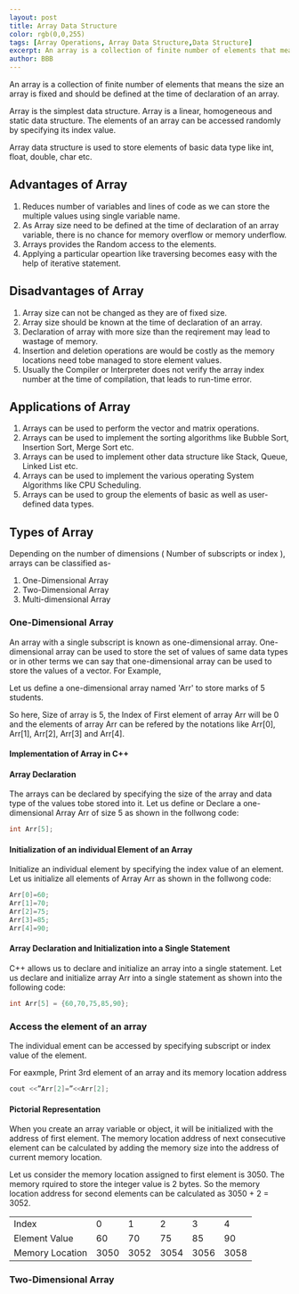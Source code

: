 ```yaml
---
layout: post
title: Array Data Structure
color: rgb(0,0,255) 
tags: [Array Operations, Array Data Structure,Data Structure]
excerpt: An array is a collection of finite number of elements that means the size an array is fixed and should be defined at the time of declaration of an array
author: BBB
---
```


An array is a collection of finite number of elements that means the size an array is fixed and should be defined at the time of declaration of an array. 

Array is the simplest data structure. Array is a linear, homogeneous and static data structure. The elements of an array can be accessed randomly by specifying its index value. 

Array data structure is used to store elements of basic data type like int, float, double, char etc. 

## Advantages of Array
1. Reduces number of variables and lines of code as we can store the multiple values using single variable name.
2. As Array size need to be defined at the time of declaration of an array variable, there is no chance for memory overflow or memory underflow.
3. Arrays provides the Random access to the elements.
4. Applying a particular opeartion like traversing becomes easy with the help of iterative statement.

## Disadvantages of Array
1. Array size can not be changed as they are of fixed size.
2. Array size should be known at the time of declaration of an array.
3. Declaration of array with more size than the reqirement may lead to wastage of memory. 
4. Insertion and deletion operations are would be costly as the memory locations need tobe managed to store element values. 
5. Usually the Compiler or Interpreter does not verify the array index number at the time of compilation, that leads to run-time error.

## Applications of Array
1. Arrays can be used to perform the vector and matrix operations. 
2. Arrays can be used to implement the sorting algorithms like Bubble Sort, Insertion Sort, Merge Sort etc.
3. Arrays can be used to implement other data structure like Stack, Queue, Linked List etc.
4. Arrays can be used to implement the various operating System Algorithms like CPU Scheduling.
5. Arrays can be used to group the elements of basic as well as user-defined data types.

## Types of Array

Depending on the number of dimensions ( Number of subscripts or index ), arrays can be classified as- 
1. One-Dimensional Array
2. Two-Dimensional Array
3. Multi-dimensional Array

### One-Dimensional Array

An array with a single subscript is known as one-dimensional array. One-dimensional array can be used to store the set of values of same data types or in other terms we can say that one-dimensional array can be used to store the values of a vector.
For Example,

Let us define a one-dimensional array named 'Arr' to store marks of 5 students. 

So here, Size of array is 5,  the Index of First element of array Arr will be 0 and the elements of array Arr can be refered by the notations like Arr[0], Arr[1], Arr[2], Arr[3] and Arr[4].

#### Implementation of Array in C++


#### Array Declaration

The arrays can be declared by specifying the size of the array and data type of the values tobe stored into it.
Let us define or Declare a one-dimensional Array Arr of size 5 as shown in the follwong code:
 
```cpp
int Arr[5];
```

#### Initialization of an individual Element of an Array 
Initialize an individual element by specifying the index value of an element.
Let us initialize all elements of Array Arr as shown in the follwong code:

```cpp
Arr[0]=60;
Arr[1]=70;
Arr[2]=75;
Arr[3]=85;
Arr[4]=90;
```

#### Array Declaration and Initialization into a Single Statement

C++ allows us to declare and initialize an array into a single statement. 
Let us declare and initialize array Arr into a single statement as shown into the following code:

```cpp
int Arr[5] = {60,70,75,85,90};
```
### Access the element of an array

The individual ement can be accessed by specifying subscript or index value of the element.

For eaxmple, Print 3rd element of an array and its memory location address

```cpp
cout <<”Arr[2]=”<<Arr[2];
```


#### Pictorial Representation 
When you create an array variable or object, it will be initialized with the address of first element. The memory location address of next consecutive element can be calculated by adding the memory size into the address of current memory location. 

Let us consider the memory location assigned to first element is 3050. The memory rquired to store the integer value is 2 bytes. So the memory location address for second elements can be calculated as 3050 + 2 = 3052.

| | | | | | |
|-|-|-|-|-|-| 
| Index           |	0	     | 1       |	2      |      3	|      4 |
| Element Value	  | 60    | 70      |	75     |	   85 |     90 |
| Memory Location |	3050 | 3052	| 3054 | 3056 |	3058 |


### Two-Dimensional Array
